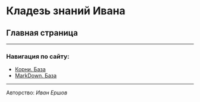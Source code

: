 # Кладезь знаний Ивана

## Главная страница

---
### Навигация по сайту:

- [Корни. База](науки/математика/Корни-База.md)
- [MarkDown. База](науки/программирование/MarkDown-База.md)

---
Авторство: *Иван Ершов*
